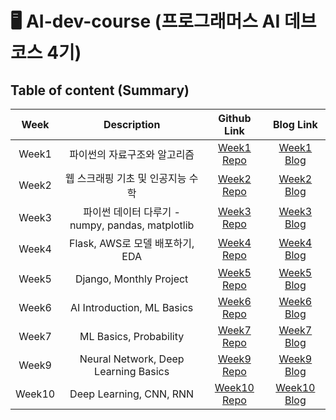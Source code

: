 # 🖥️ AI-dev-course (프로그래머스 AI 데브코스 4기)

## Table of content (Summary)

|Week|Description|Github Link|Blog Link|
|:---:|:---:|:---:|:---:|
|Week1|파이썬의 자료구조와 알고리즘|[Week1 Repo](https://github.com/Paul-scpark/AI-dev-course/tree/main/1%EC%A3%BC%EC%B0%A8)|[Week1 Blog](https://paul-scpark.github.io/posts/%EC%9D%B8%EA%B3%B5%EC%A7%80%EB%8A%A5-%EB%8D%B0%EB%B8%8C%EC%BD%94%EC%8A%A4-1%EC%A3%BC%EC%B0%A8/)|
|Week2|웹 스크래핑 기초 및 인공지능 수학|[Week2 Repo](https://github.com/Paul-scpark/AI-dev-course/tree/main/2%EC%A3%BC%EC%B0%A8)|[Week2 Blog](https://paul-scpark.github.io/posts/%EC%9D%B8%EA%B3%B5%EC%A7%80%EB%8A%A5-%EB%8D%B0%EB%B8%8C%EC%BD%94%EC%8A%A4-2%EC%A3%BC%EC%B0%A8/)|
|Week3|파이썬 데이터 다루기 - numpy, pandas, matplotlib|[Week3 Repo](https://github.com/Paul-scpark/AI-dev-course/tree/main/3%EC%A3%BC%EC%B0%A8)|[Week3 Blog](https://paul-scpark.github.io/posts/%EC%9D%B8%EA%B3%B5%EC%A7%80%EB%8A%A5-%EB%8D%B0%EB%B8%8C%EC%BD%94%EC%8A%A4-3%EC%A3%BC%EC%B0%A8/)|
|Week4|Flask, AWS로 모델 배포하기, EDA|[Week4 Repo](https://github.com/Paul-scpark/AI-dev-course/tree/main/4%EC%A3%BC%EC%B0%A8)|[Week4 Blog](https://paul-scpark.github.io/posts/%EC%9D%B8%EA%B3%B5%EC%A7%80%EB%8A%A5-%EB%8D%B0%EB%B8%8C%EC%BD%94%EC%8A%A4-4%EC%A3%BC%EC%B0%A8/)|
|Week5|Django, Monthly Project|[Week5 Repo](https://github.com/Paul-scpark/AI-dev-course/tree/main/5%EC%A3%BC%EC%B0%A8)|[Week5 Blog](https://paul-scpark.github.io/posts/%EC%9D%B8%EA%B3%B5%EC%A7%80%EB%8A%A5-%EB%8D%B0%EB%B8%8C%EC%BD%94%EC%8A%A4-5%EC%A3%BC%EC%B0%A8/)|
|Week6|AI Introduction, ML Basics|[Week6 Repo](https://github.com/Paul-scpark/AI-dev-course/tree/main/6%EC%A3%BC%EC%B0%A8)|[Week6 Blog](https://paul-scpark.github.io/posts/%EC%9D%B8%EA%B3%B5%EC%A7%80%EB%8A%A5-%EB%8D%B0%EB%B8%8C%EC%BD%94%EC%8A%A4-6%EC%A3%BC%EC%B0%A8/)|
|Week7|ML Basics, Probability|[Week7 Repo](https://github.com/Paul-scpark/AI-dev-course/tree/main/7%EC%A3%BC%EC%B0%A8)|[Week7 Blog](https://paul-scpark.github.io/posts/%EC%9D%B8%EA%B3%B5%EC%A7%80%EB%8A%A5-%EB%8D%B0%EB%B8%8C%EC%BD%94%EC%8A%A4-7%EC%A3%BC%EC%B0%A8/)|
|Week9|Neural Network, Deep Learning Basics|[Week9 Repo](https://github.com/Paul-scpark/AI-dev-course/tree/main/9%EC%A3%BC%EC%B0%A8)|[Week9 Blog](https://paul-scpark.github.io/posts/%EC%9D%B8%EA%B3%B5%EC%A7%80%EB%8A%A5-%EB%8D%B0%EB%B8%8C%EC%BD%94%EC%8A%A4-9%EC%A3%BC%EC%B0%A8/)|
|Week10|Deep Learning, CNN, RNN|[Week10 Repo](https://github.com/Paul-scpark/AI-dev-course/tree/main/10%EC%A3%BC%EC%B0%A8)|[Week10 Blog](https://paul-scpark.github.io/posts/%EC%9D%B8%EA%B3%B5%EC%A7%80%EB%8A%A5-%EB%8D%B0%EB%B8%8C%EC%BD%94%EC%8A%A4-10%EC%A3%BC%EC%B0%A8/)|
